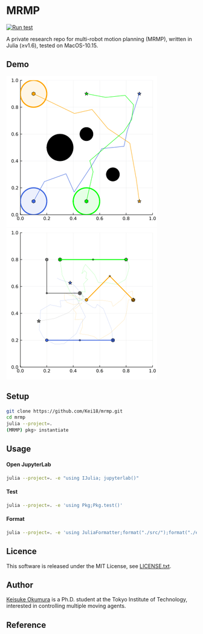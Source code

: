 MRMP
===

[![Run test](https://github.com/Kei18/mrmp/actions/workflows/test.yml/badge.svg?branch=dev)](https://github.com/Kei18/mrmp/actions/workflows/test.yml)

A private research repo for multi-robot motion planning (MRMP), written in Julia (≥v1.6), tested on MacOS-10.15.



## Demo

![](./assets/point-robot.gif)
![](./assets/arm.gif)

## Setup

```sh
git clone https://github.com/Kei18/mrmp.git
cd mrmp
julia --project=.
(MRMP) pkg> instantiate
```

## Usage

#### Open JupyterLab

```sh
julia --project=. -e "using IJulia; jupyterlab()"
```

#### Test
```sh
julia --project=. -e 'using Pkg;Pkg.test()'
```

#### Format
```sh
julia --project=. -e 'using JuliaFormatter;format("./src/");format("./example/")'
```


## Licence
This software is released under the MIT License, see [LICENSE.txt](LICENCE.txt).

## Author
[Keisuke Okumura](https://kei18.github.io) is a Ph.D. student at the Tokyo Institute of Technology, interested in controlling multiple moving agents.

## Reference
